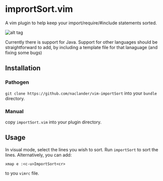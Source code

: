 # imprortSort.vim

A vim plugin to help keep your import/require/#include statements sorted.

![alt tag](http://i.imgur.com/pnmKga0.gif)

Currently there is support for Java. Support for other languages should be straightforward to add, by including a template file for that lanaguage (and fixing some bugs)

## Installation

### Pathogen
`git clone https://github.com/naclander/vim-importSort` into your `bundle` directory.

### Manual

copy `importSort.vim` into your plugin directory.

## Usage

In visual mode, select the lines you wish to sort. Run `importSort` to sort the lines.
Alternatively, you can add:
````vim
xmap e :<c-u>ImportSort<cr> 
````
to you `vimrc` file.
